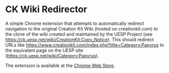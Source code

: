 # CK Wiki Redirector

A simple Chrome extension that attempts to automatically redirect navigation to the original Creation Kit Wiki (hosted on creationkit.com) to the clone of the wiki created and maintained by the UESP Project (see https://ck.uesp.net/wiki/CreationKit:Copy_Notice). This should redirect URLs like https://www.creationkit.com/index.php?title=Category:Papyrus to the equivalent page on the UESP site (https://ck.uesp.net/wiki/Category:Papyrus).

The extension is available at the [Chrome Web Store](https://chrome.google.com/webstore/detail/fhmgemglejnmihnkilbcmfajmjfnfiag).